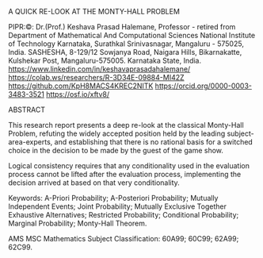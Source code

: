 A  QUICK  RE-LOOK  AT  THE  MONTY-HALL  PROBLEM 
 
PIPR:©: Dr.(Prof.) Keshava Prasad Halemane, 
Professor - retired from 
Department of Mathematical And Computational Sciences 
National Institute of Technology Karnataka, Surathkal 
Srinivasnagar, Mangaluru - 575025, India. 
SASHESHA,  8-129/12  Sowjanya Road, Naigara Hills, 
Bikarnakatte, Kulshekar Post, Mangaluru-575005. Karnataka State, India.
https://www.linkedin.com/in/keshavaprasadahalemane/ 
https://colab.ws/researchers/R-3D34E-09884-MI42Z 
https://github.com/KpH8MACS4KREC2NITK 
https://orcid.org/0000-0003-3483-3521 
https://osf.io/xftv8/ 

ABSTRACT 

This research report presents a deep re-look at the classical Monty-Hall Problem, refuting the widely accepted position held by the leading subject-area-experts, and establishing that there is no rational basis for a switched choice in the decision to be made by the guest of the game show. 

Logical consistency requires that any conditionality used in the evaluation process cannot be lifted after the evaluation process, implementing the decision arrived at based on that very conditionality. 


Keywords: 	A-Priori Probability; A-Posteriori Probability; 
		Mutually Independent Events; Joint Probability; 
		Mutually Exclusive Together Exhaustive Alternatives; 
		Restricted Probability; Conditional Probability; Marginal Probability; 
		Monty-Hall Theorem. 

AMS MSC Mathematics Subject Classification:	60A99; 60C99; 62A99; 62C99. 

